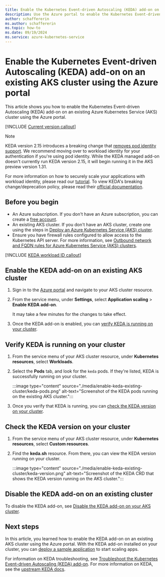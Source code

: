 ```yaml
---
title: Enable the Kubernetes Event-driven Autoscaling (KEDA) add-on on an existing AKS cluster
description: Use the Azure portal to enable the Kubernetes Event-driven Autoscaling (KEDA) add-on on an existing Azure Kubernetes Service (AKS) cluster.
author: schaffererin
ms.author: schaffererin
ms.topic: how-to
ms.date: 09/19/2024
ms.service: azure-kubernetes-service
---
```


# Enable the Kubernetes Event-driven Autoscaling (KEDA) add-on on an existing AKS cluster using the Azure portal

This article shows you how to enable the Kubernetes Event-driven Autoscaling (KEDA) add-on on an existing Azure Kubernetes Service (AKS) cluster using the Azure portal.

[!INCLUDE [Current version callout](./includes/keda/current-version-callout.md)]

> [!NOTE]
> KEDA version 2.15 introduces a breaking change that [removes pod identity support](https://github.com/kedacore/keda/issues/5035). We recommend moving over to workload identity for your authentication if you're using pod identity. While the KEDA managed add-on doesn't currently run KEDA version 2.15, it will begin running it in the AKS preview version 1.31.
>
> For more information on how to securely scale your applications with workload identity, please read our [tutorial][keda-workload-identity]. To view KEDA's breaking change/deprecation policy, please read their [official documentation][keda-support-policy].

## Before you begin

- An Azure subscription. If you don't have an Azure subscription, you can create a [free account](https://azure.microsoft.com/free).
- An existing AKS cluster. If you don't have an AKS cluster, create one using the steps in [Deploy an Azure Kubernetes Service (AKS) cluster](./learn/quick-kubernetes-deploy-portal.md).
- Ensure you have firewall rules configured to allow access to the Kubernetes API server. For more information, see [Outbound network and FQDN rules for Azure Kubernetes Service (AKS) clusters][aks-firewall-requirements].

[!INCLUDE [KEDA workload ID callout](./includes/keda/keda-workload-identity-callout.md)]

## Enable the KEDA add-on on an existing AKS cluster

1. Sign in to the [Azure portal](https://portal.azure.com/) and navigate to your AKS cluster resource.
1. From the service menu, under **Settings**, select **Application scaling** > **Enable KEDA add-on**.

    It may take a few minutes for the changes to take effect.

1. Once the KEDA add-on is enabled, you can [verify KEDA is running on your cluster](#verify-keda-is-running-on-your-cluster).

## Verify KEDA is running on your cluster

1. From the service menu of your AKS cluster resource, under **Kubernetes resources**, select **Workloads**.
1. Select the **Pods** tab, and look for the `keda` pods. If they're listed, KEDA is successfully running on your cluster.

    :::image type="content" source="./media/enable-keda-existing-cluster/keda-pods.png" alt-text="Screenshot of the KEDA pods running on the existing AKS cluster.":::

1. Once you verify that KEDA is running, you can [check the KEDA version on your cluster](#check-the-keda-version-on-your-cluster).

## Check the KEDA version on your cluster

1. From the service menu of your AKS cluster resource, under **Kubernetes resources**, select **Custom resources**.
1. Find the **keda.sh** resource. From there, you can view the KEDA version running on your cluster.

    :::image type="content" source="./media/enable-keda-existing-cluster/keda-version.png" alt-text="Screenshot of the KEDA CRD that shows the KEDA version running on the AKS cluster.":::

## Disable the KEDA add-on on an existing cluster

To disable the KEDA add-on, see [Disable the KEDA add-on on your AKS cluster](./keda-deploy-add-on-cli.md#disable-the-keda-add-on-on-your-aks-cluster).

## Next steps

In this article, you learned how to enable the KEDA add-on on an existing AKS cluster using the Azure portal. With the KEDA add-on installed on your cluster, you can [deploy a sample application][keda-sample] to start scaling apps.

For information on KEDA troubleshooting, see [Troubleshoot the Kubernetes Event-driven Autoscaling (KEDA) add-on][keda-troubleshoot]. For more information on KEDA, see the [upstream KEDA docs][keda].

<!-- LINKS - internal -->
[keda-troubleshoot]: /troubleshoot/azure/azure-kubernetes/troubleshoot-kubernetes-event-driven-autoscaling-add-on?context=/azure/aks/context/aks-context
[aks-firewall-requirements]: outbound-rules-control-egress.md#azure-global-required-network-rules
[keda-workload-identity]: ./keda-workload-identity.md

<!-- LINKS - external -->
[keda-sample]: https://github.com/kedacore/sample-dotnet-worker-servicebus-queue
[keda]: https://keda.sh/docs/2.12/
[keda-support-policy]: https://github.com/kedacore/governance/blob/main/DEPRECATIONS.md
